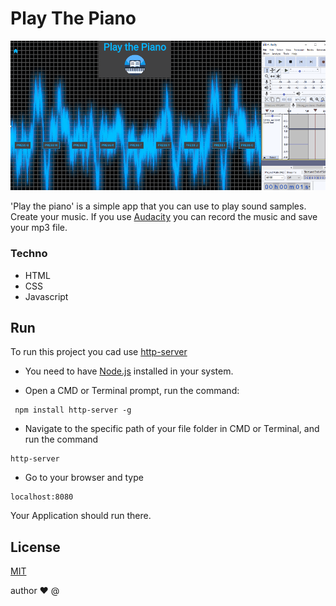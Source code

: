 # Play The Piano

![Play The Piano](img/piano.gif)


'Play the piano' is a simple app that you can use to play sound samples. 
Create your music. 
If you use [Audacity](https://www.audacityteam.org/) you can record the music and save your mp3 file.

### Techno
- HTML
- CSS
- Javascript

## Run
To run this project you cad use [http-server](https://www.npmjs.com/package/http-server)

- You need to have [Node.js](https://nodejs.org/) installed in your system.

- Open a CMD or Terminal prompt, run the command:
```
 npm install http-server -g
```

- Navigate to the specific path of your file folder in CMD or Terminal, and run the command 
```
http-server
```

- Go to your browser and type 
```
localhost:8080
```
Your Application should run there.

## License
[MIT](https://choosealicense.com/licenses/mit/)

author ❤️ @
